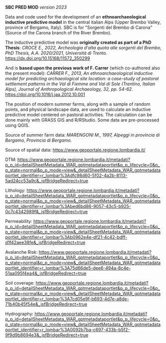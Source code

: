 **SBC PRED MOD**
_version 2023_

Data and code used for the development of an **ethnoarchaeological inductive predictive model** in the central italian Alps (Upper Brembo Valley, province of Bergamo, Italy).
SBC is for "Sorgenti del Brembo di Carona" (Source of the Carona branch of the River Brembo).

The inductive predictive model was **originally created as part of a PhD Thesis**:
_CROCE E., 2022, Archeologia d'alta quota alle sorgenti del Brembo, PhD Thesis, A.A. 2020/2021, Università di Trento._
https://dx.doi.org/10.15168/11572_350299

And is **based upon the previous work of F. Carrer** (which co-authored also the present model):
_CARRER F., 2013, An ethnoarchaeological inductive model for predicting archaeological site location: a case-study of pastoral settlement patterns in the Val di Fiemme and Val di Sole (Trentino, Italian Alps), Journal of Anthropological Archaeology, 32, pp. 54-62._
https://doi.org/10.1016/j.jaa.2012.10.001

The position of modern summer farms, along with a sample of random points, and physical landscape data, are used to calculate an inductive predictive model centered on pastoral activities. 
The calculation can be done mainly with GRASS GIS and R/RStudio. Some data are pre-processed using QGIS.

Source of summer farm data: 
_MARENGONI M., 1997, Alpeggi in provincia di Bergamo, Provincia di Bergamo._

Source of spatial data: https://www.geoportale.regione.lombardia.it/

DTM: 
https://www.geoportale.regione.lombardia.it/metadati?p_p_id=detailSheetMetadata_WAR_gptmetadataportlet&p_p_lifecycle=0&p_p_state=normal&p_p_mode=view&_detailSheetMetadata_WAR_gptmetadataportlet_identifier=r_lombar%3Adfc98d60-5f02-4a2b-8113-5ad24cc53a9c&_jsfBridgeRedirect=true

Lithology: 
https://www.geoportale.regione.lombardia.it/metadati?p_p_id=detailSheetMetadata_WAR_gptmetadataportlet&p_p_lifecycle=0&p_p_state=normal&p_p_mode=view&_detailSheetMetadata_WAR_gptmetadataportlet_identifier=r_lombar%3Abed6bd86-9057-43c5-b925-0c7c4342989f&_jsfBridgeRedirect=true

Permeability:
https://www.geoportale.regione.lombardia.it/metadati?p_p_id=detailSheetMetadata_WAR_gptmetadataportlet&p_p_lifecycle=0&p_p_state=normal&p_p_mode=view&_detailSheetMetadata_WAR_gptmetadataportlet_identifier=r_lombar%3Ab0962e4e-df21-4c42-bdff-d1f42aee38fe&_jsfBridgeRedirect=true

Avalanche Risk:
https://www.geoportale.regione.lombardia.it/metadati?p_p_id=detailSheetMetadata_WAR_gptmetadataportlet&p_p_lifecycle=0&p_p_state=normal&p_p_mode=view&_detailSheetMetadata_WAR_gptmetadataportlet_identifier=r_lombar%3A75d66de5-dee6-494a-8c4e-51aa095f4ea4&_jsfBridgeRedirect=true

Soil coverage:
https://www.geoportale.regione.lombardia.it/metadati?p_p_id=detailSheetMetadata_WAR_gptmetadataportlet&p_p_lifecycle=0&p_p_state=normal&p_p_mode=view&_detailSheetMetadata_WAR_gptmetadataportlet_identifier=r_lombar%3A7cd05e9f-b693-4d7e-a8de-71b40b45f54e&_jsfBridgeRedirect=true

Hydrography:
https://www.geoportale.regione.lombardia.it/metadati?p_p_id=detailSheetMetadata_WAR_gptmetadataportlet&p_p_lifecycle=0&p_p_state=normal&p_p_mode=view&_detailSheetMetadata_WAR_gptmetadataportlet_identifier=r_lombar%3A0092b7ba-c697-433b-b5f2-9f9d9b8694e3&_jsfBridgeRedirect=true
